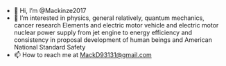 - 👋 Hi, I’m @Mackinze2017
- 👀 I’m interested in physics, general relatively, quantum mechanics, cancer research
Elements and electric motor vehicle and electric motor nuclear power supply from jet engine
 to energy efficiency and consistency in proposal development of human beings and American National Standard Safety 
- 📫 How to reach me at MackD93131@gmail.com 

<!---
Mackinze2017/Mackinze2017 is a ✨ special ✨ repository because its `README.md` (this file) appears on your GitHub profile.
You can click the Preview link to take a look at your changes.
--->
